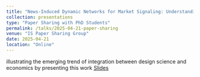 ```yaml
---
title: "News-Induced Dynamic Networks for Market Signaling: Understanding the Impact of News on Firm Equity Value"
collection: presentations
type: "Paper Sharing with PhD Students"
permalink: /talks/2025-04-21-paper-sharing
venue: "IS Paper Sharing Group"
date: 2025-04-21
location: "Online"
---
```

illustrating the emerging trend of integration between design science and economics by presenting this work
[Slides](https://zeshentian.github.io/files/talk.pptx)


